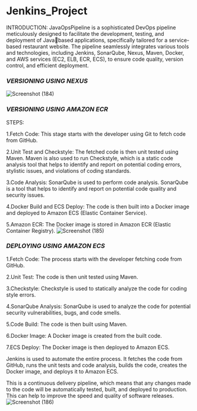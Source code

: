 # Jenkins_Project
INTRODUCTION:
JavaOpsPipeline is a sophisticated DevOps pipeline meticulously designed to facilitate the development, testing, and deployment of Javabased applications, specifically tailored for a service-based restaurant website. The pipeline seamlessly integrates various tools and technologies, including Jenkins, SonarQube, Nexus, Maven, Docker, and AWS services (EC2, ELB, ECR, ECS), to ensure code quality, version control, and efficient deployment.

### **_VERSIONING USING NEXUS_**

![Screenshot (184)](https://github.com/hardikkwatra/Jenkins_Project/assets/78718601/66e16eec-33f0-412d-a6cf-1444e07e6e21)

### **_VERSIONING USING AMAZON ECR_**

STEPS:

1.Fetch Code: This stage starts with the developer using Git to fetch code from GitHub.

2.Unit Test and Checkstyle: The fetched code is then unit tested using Maven. Maven is also used to run Checkstyle, which is a static code analysis tool that helps to identify and report on potential coding errors, stylistic issues, and violations of coding standards.

3.Code Analysis: SonarQube is used to perform code analysis. SonarQube is a tool that helps to identify and report on potential code quality and security issues.

4.Docker Build and ECS Deploy: The code is then built into a Docker image and deployed to Amazon ECS (Elastic Container Service).

5.Amazon ECR: The Docker image is stored in Amazon ECR (Elastic Container Registry).
![Screenshot (185)](https://github.com/hardikkwatra/Jenkins_Project/assets/78718601/c3d9c68d-0bc7-46ba-88d4-ccf1fb794b40)


### **_DEPLOYING USING AMAZON ECS_**

1.Fetch Code: The process starts with the developer fetching code from GitHub.

2.Unit Test: The code is then unit tested using Maven.

3.Checkstyle: Checkstyle is used to statically analyze the code for coding style errors.

4.SonarQube Analysis: SonarQube is used to analyze the code for potential security vulnerabilities, bugs, and code smells.

5.Code Build: The code is then built using Maven.

6.Docker Image: A Docker image is created from the built code.

7.ECS Deploy: The Docker image is then deployed to Amazon ECS.

Jenkins is used to automate the entire process. It fetches the code from GitHub, runs the unit tests and code analysis, builds the code, creates the Docker image, and deploys it to Amazon ECS.

This is a continuous delivery pipeline, which means that any changes made to the code will be automatically tested, built, and deployed to production. This can help to improve the speed and quality of software releases.
![Screenshot (186)](https://github.com/hardikkwatra/Jenkins_Project/assets/78718601/ef44a4a6-f463-48d8-859f-40c70c47ddef)
